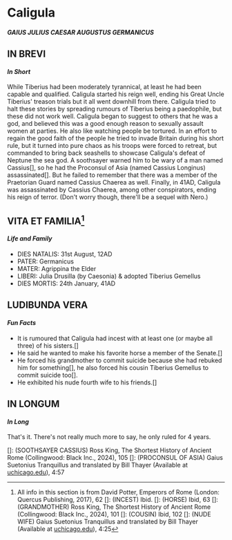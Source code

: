 # **Caligula**
#### *GAIUS JULIUS CAESAR AUGUSTUS GERMANICUS*

## IN BREVI
#### *In Short*
While Tiberius had been moderately tyrannical, at least he had been capable and qualified. Caligula started his reign well, ending his Great Uncle Tiberius' treason trials but it all went downhill from there. Caligula tried to halt these stories by spreading rumours of Tiberius being a paedophile, but these did not work well.
Caligula began to suggest to others that he was a god, and believed this was a good enough reason to sexually assault women at parties. He also like watching people be tortured.
In an effort to regain the good faith of the people he tried to invade Britain during his short rule, but it turned into pure chaos as his troops were forced to retreat, but commanded to bring back seashells to showcase Caligula's defeat of Neptune the sea god.
A soothsayer warned him to be wary of a man named Cassius[], so he had the Proconsul of Asia (named Cassius Longinus) assassinated[]. But he failed to remember that there was a member of the Praetorian Guard named Cassius Chaerea as well.
Finally, in 41AD, Caligula was assassinated by Cassius Chaerea, among other conspirators, ending his reign of terror. (Don't worry though, there'll be a sequel with Nero.)

## VITA ET FAMILIA[^1]
#### *Life and Family*
- DIES NATALIS: 31st August, 12AD
- PATER: Germanicus
- MATER: Agrippina the Elder
- LIBERI: Julia Drusilla (by Caesonia) & adopted Tiberius Gemellus
- DIES MORTIS: 24th January, 41AD

## LUDIBUNDA VERA
#### *Fun Facts*
 - It is rumoured that Caligula had incest with at least one (or maybe all three) of his sisters.[]
 - He said he wanted to make his favorite horse a member of the Senate.[]
 - He forced his grandmother to commit suicide because she had rebuked him for something[], he also forced his cousin Tiberius Gemellus to commit suicide too[].
 - He exhibited his nude fourth wife to his friends.[]

## IN LONGUM
#### *In Long*
That's it. There's not really much more to say, he only ruled for 4 years.


[]: (SOOTHSAYER CASSIUS) Ross King, The Shortest History of Ancient Rome (Collingwood: Black Inc., 2024), 105
[]: (PROCONSUL OF ASIA) Gaius Suetonius Tranquillus and translated by Bill Thayer (Available at [uchicago.edu](https://penelope.uchicago.edu/Thayer/E/Roman/Texts/Suetonius/12Caesars/Caligula*.html)), 4:57
[^1]: All info in this section is from David Potter, Emperors of Rome (London: Quercus Publishing, 2017), 62
[]: (INCEST) Ibid. 
[]: (HORSE) Ibid, 63
[]: (GRANDMOTHER) Ross King, The Shortest History of Ancient Rome (Collingwood: Black Inc., 2024), 101
[]: (COUSIN) Ibid, 102
[]: (NUDE WIFE) Gaius Suetonius Tranquillus and translated by Bill Thayer (Available at [uchicago.edu](https://penelope.uchicago.edu/Thayer/E/Roman/Texts/Suetonius/12Caesars/Caligula*.html)), 4:25